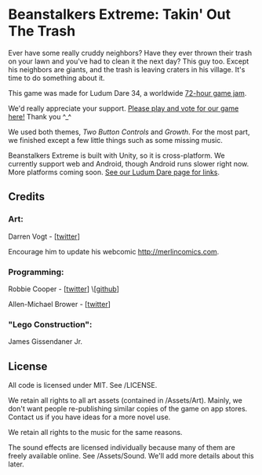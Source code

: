 # Beanstalkers Extreme: Takin' Out The Trash

Ever have some really cruddy neighbors? Have they ever thrown their trash on your lawn and you've had to clean it the next day? This guy too. Except his neighbors are giants, and the trash is leaving craters in his village. It's time to do something about it. 

This game was made for Ludum Dare 34, a worldwide [72-hour game jam](http://ludumdare.com/compo/about-ludum-dare/).

We'd really appreciate your support. [Please play and vote for our game here!](http://ludumdare.com/compo/ludum-dare-34/?uid=58187) Thank you ^_^

We used both themes, _Two Button Controls_ and _Growth_. For the most part, we finished except a few little things such as some missing music.

Beanstalkers Extreme is built with Unity, so it is cross-platform. We currently support web and Android, though Android runs slower right now. More platforms coming soon. [See our Ludum Dare page for links](http://ludumdare.com/compo/ludum-dare-34/?uid=58187).

## Credits

### Art:

Darren Vogt - \[[twitter](https://twitter.com/darrenvogtart)]

Encourage him to update his webcomic http://merlincomics.com.

### Programming:

Robbie Cooper - \[[twitter](https://twitter.com/rcoop_)] \[[github](https://github.com/cooperra)]

Allen-Michael Brower - \[[twitter](https://twitter.com/ambocclusion)]

### "Lego Construction":

James Gissendaner Jr.

## License

All code is licensed under MIT. See /LICENSE.

We retain all rights to all art assets (contained in /Assets/Art). Mainly, we don't want people re-publishing similar copies of the game on app stores. Contact us if you have ideas for a more novel use.

We retain all rights to the music for the same reasons.

The sound effects are licensed individually because many of them are freely available online. See /Assets/Sound. We'll add more details about this later.
